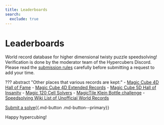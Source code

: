 ```yaml
---
title: Leaderboards
search:
  exclude: true
---
```


<meta property="og:type" content="website">
<meta property="og:title" content="Leaderboards" />
<meta property="og:description" content="World record database for higher dimensional twisty puzzles." />
<meta property="og:url" content="https://hypercubing.xyz/" />
<meta property="og:image" content="https://cloud.hypercubing.xyz/assets/img/virt/mc4d_3x3x3x3.png" />

# Leaderboards

World record database for higher dimensional twisty puzzle speedsolving! Verification is done by the moderator team of the Hypercubers Discord. Please read the [submission rules](/leaderboards/rules) carefully before submitting a request to add your time.



??? abstract "Other places that various records are kept:"
    - [Magic Cube 4D Hall of Fame](https://superliminal.com/cube/halloffame.htm)
    - [Magic Cube 4D Extended Records](http://wiki.superliminal.com/wiki/MC4D_Records)
    - [Magic Cube 5D Hall of Insanity](http://www.gravitation3d.com/magiccube5d/hallofinsanity.html)
    - [Magic 120 Cell Solvers](http://www.gravitation3d.com/magic120cell/index.html)
    - [MagicTile Klein Bottle challenge](http://roice3.org/magictile/mathologer/)
    - [Speedsolving Wiki List of Unofficial World Records](https://www.speedsolving.com/wiki/index.php?title=List_of_Unofficial_World_Records#High_Dimensional_Puzzles)

[Submit a solve](https://forms.gle/Y7Vpi3pb8989Ay8W8){{.md-button .md-button--primary}}

Happy hypercubing!
